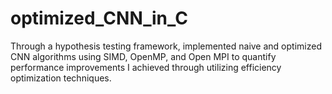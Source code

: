 # optimized_CNN_in_C
Through a hypothesis testing framework, implemented naive and optimized CNN algorithms using SIMD, OpenMP, and Open MPI to quantify performance improvements I achieved through utilizing efficiency optimization techniques.  
